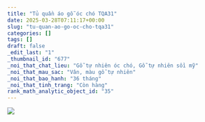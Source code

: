 ```yaml
---
title: "Tủ quần áo gỗ óc chó TQA31"
date: 2025-03-28T07:11:17+00:00
slug: "tu-quan-ao-go-oc-cho-tqa31"
categories: []
tags: []
draft: false
_edit_last: "1"
_thumbnail_id: "677"
_noi_that_chat_lieu: "Gỗ tự nhiên óc chó, Gỗ tự nhiên sồi mỹ"
_noi_that_mau_sac: "Vân, màu gỗ tự nhiên"
_noi_that_bao_hanh: "36 tháng"
_noi_that_tinh_trang: "Còn hàng"
rank_math_analytic_object_id: "35"
---
```

![](https://romax.vn/wp-content/uploads/2025/03/tu-quan-ao-go-oc-cho-tqa31-9-1280x982.webp)